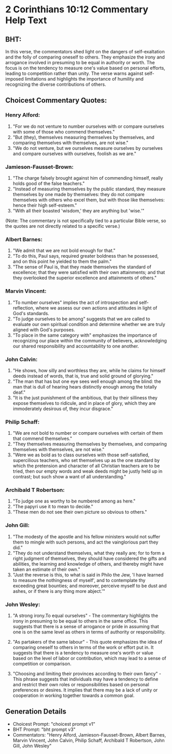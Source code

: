 # 2 Corinthians 10:12 Commentary Help Text

## BHT:
In this verse, the commentators shed light on the dangers of self-exaltation and the folly of comparing oneself to others. They emphasize the irony and arrogance involved in presuming to be equal in authority or worth. The focus is on the tendency to measure one's value based on personal efforts, leading to competition rather than unity. The verse warns against self-imposed limitations and highlights the importance of humility and recognizing the diverse contributions of others.

## Choicest Commentary Quotes:
### Henry Alford:
1. "For we do not venture to number ourselves with or compare ourselves with some of those who commend themselves."
2. "But (they), themselves measuring themselves by themselves, and comparing themselves with themselves, are not wise."
3. "We do not venture, but we ourselves measure ourselves by ourselves and compare ourselves with ourselves, foolish as we are."

### Jamieson-Fausset-Brown:
1. "The charge falsely brought against him of commending himself, really holds good of the false teachers."
2. "Instead of measuring themselves by the public standard, they measure themselves by one made by themselves: they do not compare themselves with others who excel them, but with those like themselves: hence their high self-esteem."
3. "With all their boasted 'wisdom,' they are anything but 'wise.'"

(Note: The commentary is not specifically tied to a particular Bible verse, so the quotes are not directly related to a specific verse.)

### Albert Barnes:
1. "We admit that we are not bold enough for that."
2. "To do this, Paul says, required greater boldness than he possessed, and on this point he yielded to them the palm."
3. "The sense of Paul is, that they made themselves the standard of excellence; that they were satisfied with their own attainments; and that they overlooked the superior excellence and attainments of others."

### Marvin Vincent:
1. "To number ourselves" implies the act of introspection and self-reflection, where we assess our own actions and attitudes in light of God's standards.
2. "To judge ourselves to be among" suggests that we are called to evaluate our own spiritual condition and determine whether we are truly aligned with God's purposes.
3. "To place in the same category with" emphasizes the importance of recognizing our place within the community of believers, acknowledging our shared responsibility and accountability to one another.

### John Calvin:
1. "He shows, how silly and worthless they are, while he claims for himself deeds instead of words, that is, true and solid ground of glorying."
2. "The man that has but one eye sees well enough among the blind: the man that is dull of hearing hears distinctly enough among the totally deaf."
3. "It is the just punishment of the ambitious, that by their silliness they expose themselves to ridicule, and in place of glory, which they are immoderately desirous of, they incur disgrace."

### Philip Schaff:
1. "We are not bold to number or compare ourselves with certain of them that commend themselves." 
2. "They themselves measuring themselves by themselves, and comparing themselves with themselves, are not wise." 
3. "Were we as bold as to class ourselves with those self-satisfied, supercilious teachers, who set themselves up as the one standard by which the pretension and character of all Christian teachers are to be tried, then our empty words and weak deeds might be justly held up in contrast; but such show a want of all understanding."

### Archibald T Robertson:
1. "To judge one as worthy to be numbered among as here."
2. "The papyri use it to mean to decide."
3. "These men do not see their own picture so obvious to others."

### John Gill:
1. "The modesty of the apostle and his fellow ministers would not suffer them to mingle with such persons, and act the vainglorious part they did."
2. "They do not understand themselves, what they really are; for to form a right judgment of themselves, they should have considered the gifts and abilities, the learning and knowledge of others, and thereby might have taken an estimate of their own."
3. "Just the reverse is this, to what is said in Philo the Jew, 'I have learned to measure the nothingness of myself', and to contemplate thy exceeding great bounties; and moreover, perceive myself to be dust and ashes, or if there is any thing more abject.'"

### John Wesley:
1. "A strong irony.To equal ourselves" - The commentary highlights the irony in presuming to be equal to others in the same office. This suggests that there is a sense of arrogance or pride in assuming that one is on the same level as others in terms of authority or responsibility.

2. "As partakers of the same labour" - This quote emphasizes the idea of comparing oneself to others in terms of the work or effort put in. It suggests that there is a tendency to measure one's worth or value based on the level of labor or contribution, which may lead to a sense of competition or comparison.

3. "Choosing and limiting their provinces according to their own fancy" - This phrase suggests that individuals may have a tendency to define and restrict their own roles or responsibilities based on personal preferences or desires. It implies that there may be a lack of unity or cooperation in working together towards a common goal.


## Generation Details
- Choicest Prompt: "choicest prompt v1"
- BHT Prompt: "bht prompt v3"
- Commentators: "Henry Alford, Jamieson-Fausset-Brown, Albert Barnes, Marvin Vincent, John Calvin, Philip Schaff, Archibald T Robertson, John Gill, John Wesley"
